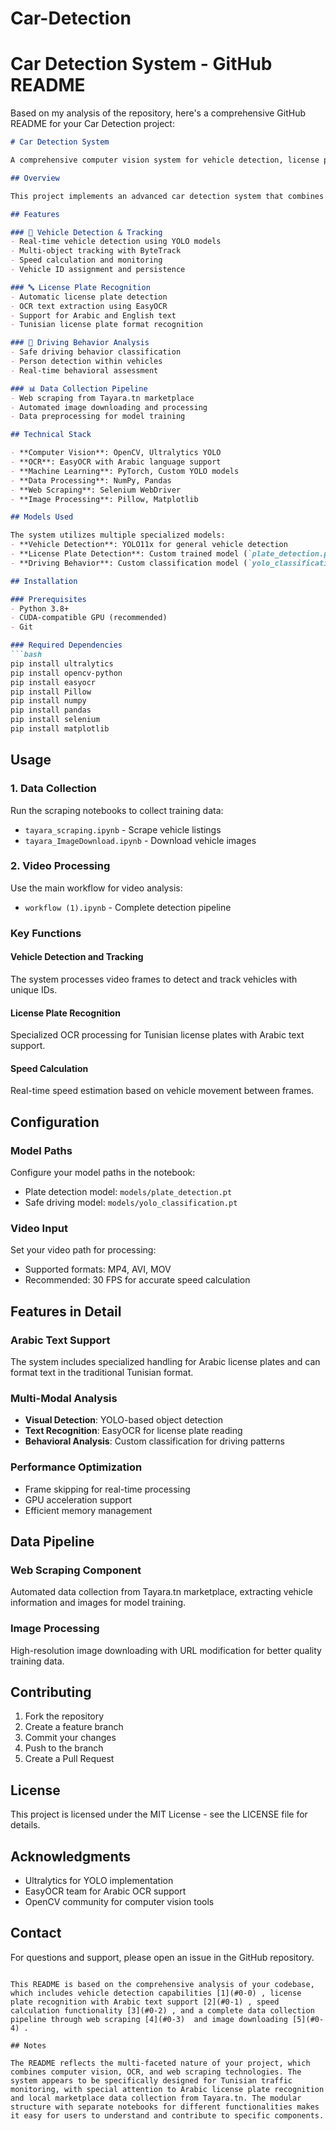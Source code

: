 # Car-Detection



# Car Detection System - GitHub README

Based on my analysis of the repository, here's a comprehensive GitHub README for your Car Detection project:

```markdown
# Car Detection System

A comprehensive computer vision system for vehicle detection, license plate recognition, and driving behavior analysis, specifically designed for Tunisian traffic monitoring.

## Overview

This project implements an advanced car detection system that combines multiple AI models to analyze traffic videos and images. The system can detect vehicles, recognize license plates (including Arabic text), calculate vehicle speeds, and classify driving behaviors.

## Features

### 🚗 Vehicle Detection & Tracking
- Real-time vehicle detection using YOLO models
- Multi-object tracking with ByteTrack
- Speed calculation and monitoring
- Vehicle ID assignment and persistence

### 🔤 License Plate Recognition
- Automatic license plate detection
- OCR text extraction using EasyOCR
- Support for Arabic and English text
- Tunisian license plate format recognition

### 👤 Driving Behavior Analysis
- Safe driving behavior classification
- Person detection within vehicles
- Real-time behavioral assessment

### 📊 Data Collection Pipeline
- Web scraping from Tayara.tn marketplace
- Automated image downloading and processing
- Data preprocessing for model training

## Technical Stack

- **Computer Vision**: OpenCV, Ultralytics YOLO
- **OCR**: EasyOCR with Arabic language support
- **Machine Learning**: PyTorch, Custom YOLO models
- **Data Processing**: NumPy, Pandas
- **Web Scraping**: Selenium WebDriver
- **Image Processing**: Pillow, Matplotlib

## Models Used

The system utilizes multiple specialized models:
- **Vehicle Detection**: YOLO11x for general vehicle detection
- **License Plate Detection**: Custom trained model (`plate_detection.pt`)
- **Driving Behavior**: Custom classification model (`yolo_classification.pt`)

## Installation

### Prerequisites
- Python 3.8+
- CUDA-compatible GPU (recommended)
- Git

### Required Dependencies
```bash
pip install ultralytics
pip install opencv-python
pip install easyocr
pip install Pillow
pip install numpy
pip install pandas
pip install selenium
pip install matplotlib
```

## Usage

### 1. Data Collection
Run the scraping notebooks to collect training data:
- `tayara_scraping.ipynb` - Scrape vehicle listings
- `tayara_ImageDownload.ipynb` - Download vehicle images

### 2. Video Processing
Use the main workflow for video analysis:
- `workflow (1).ipynb` - Complete detection pipeline

### Key Functions

#### Vehicle Detection and Tracking
The system processes video frames to detect and track vehicles with unique IDs.

#### License Plate Recognition
Specialized OCR processing for Tunisian license plates with Arabic text support.

#### Speed Calculation
Real-time speed estimation based on vehicle movement between frames.

## Configuration

### Model Paths
Configure your model paths in the notebook:
- Plate detection model: `models/plate_detection.pt`
- Safe driving model: `models/yolo_classification.pt`

### Video Input
Set your video path for processing:
- Supported formats: MP4, AVI, MOV
- Recommended: 30 FPS for accurate speed calculation

## Features in Detail

### Arabic Text Support
The system includes specialized handling for Arabic license plates and can format text in the traditional Tunisian format.

### Multi-Modal Analysis
- **Visual Detection**: YOLO-based object detection
- **Text Recognition**: EasyOCR for license plate reading  
- **Behavioral Analysis**: Custom classification for driving patterns

### Performance Optimization
- Frame skipping for real-time processing
- GPU acceleration support
- Efficient memory management

## Data Pipeline

### Web Scraping Component
Automated data collection from Tayara.tn marketplace, extracting vehicle information and images for model training.

### Image Processing
High-resolution image downloading with URL modification for better quality training data.

## Contributing

1. Fork the repository
2. Create a feature branch
3. Commit your changes
4. Push to the branch
5. Create a Pull Request

## License

This project is licensed under the MIT License - see the LICENSE file for details.

## Acknowledgments

- Ultralytics for YOLO implementation
- EasyOCR team for Arabic OCR support
- OpenCV community for computer vision tools

## Contact

For questions and support, please open an issue in the GitHub repository.
```

This README is based on the comprehensive analysis of your codebase, which includes vehicle detection capabilities [1](#0-0) , license plate recognition with Arabic text support [2](#0-1) , speed calculation functionality [3](#0-2) , and a complete data collection pipeline through web scraping [4](#0-3)  and image downloading [5](#0-4) .

## Notes

The README reflects the multi-faceted nature of your project, which combines computer vision, OCR, and web scraping technologies. The system appears to be specifically designed for Tunisian traffic monitoring, with special attention to Arabic license plate recognition and local marketplace data collection from Tayara.tn. The modular structure with separate notebooks for different functionalities makes it easy for users to understand and contribute to specific components.
